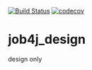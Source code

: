 [![Build Status](https://api.travis-ci.org/shdxw/job4j_design.svg?branch=main)](https://travis-ci.org/github/shdxw/job4j_design)
[![codecov](https://codecov.io/gh/shdxw/job4j_design/branch/main/graph/badge.svg)](https://codecov.io/gh/shdxw/job4j_design)
# job4j_design

design only